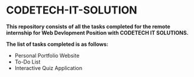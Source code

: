 # CODETECH-IT-SOLUTION

<b>This repository consists of all the tasks completed for the remote internship for Web Devlopment Position with CODETECH IT SOLUTIONS.</b>
<br>
<p><b>The list of tasks completed is as follows:</b></p>
<ul type="I">
  <li> Personal Portfolio Website</li>
  <li>To-Do List</li>
  <li>Interactive Quiz Application</li>
</ul>

